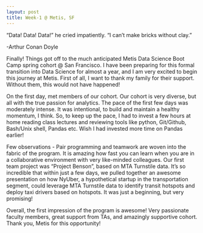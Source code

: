 ```yaml
---
layout: post
title: Week-1 @ Metis, SF
---
```


“Data! Data! Data!” he cried impatiently. “I can’t make bricks without clay.”

-Arthur Conan Doyle


Finally! Things got off to the much anticipated Metis Data Science Boot Camp spring cohort @ San Francisco. I have been preparing for this formal transition into Data Science for almost a year, and I am very excited to begin this journey at Metis. First of all, I want to thank my family for their support. Without them, this would not have happened!

On the first day, met members of our cohort. Our cohort is very diverse, but all with the true passion for analytics. The pace of the first few days was moderately intense. It was intentional, to build and maintain a healthy momentum, I think. So, to keep up the pace, I had to invest a few hours at home reading class lectures and reviewing tools like python, Git/Github, Bash/Unix shell, Pandas etc. Wish I had invested more time on Pandas earlier!

Few observations - Pair programming and teamwork are woven into the fabric of the program. It is amazing how fast you can learn when you are in a collaborative environment with very like-minded colleagues. Our first team project was “Project Benson”, based on MTA Turnstile data. It’s so incredible that within just a few days, we pulled together an awesome presentation on how NyUber, a hypothetical startup in the transportation segment, could leverage MTA Turnstile data to identify transit hotspots and deploy taxi drivers based on hotspots. It was just a beginning, but very promising!     

Overall, the first impression of the program is awesome! Very passionate faculty members, great support from TAs, and amazingly supportive cohort. Thank you, Metis for this opportunity!
